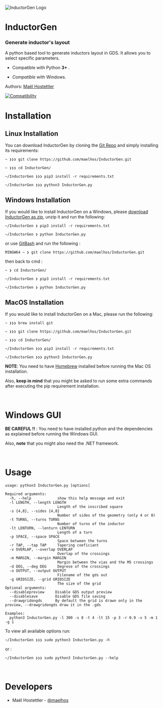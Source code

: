 


![InductorGen Logo](https://github.com/maelhos/InductorGen/blob/master/res/logo.png)

# InductorGen

### Generate inductor's layout 

A python based tool to generate inductors layout in GDS.
It allows you to select specific parameters.

- Compatible with Python **3+** .

- *Compatible* with Windows.

Authors: [Maël Hostettler](mailto:maelhos.dev@gmail.com)

[![Compatibility](https://img.shields.io/badge/python-3-brightgreen.svg)](https://github.com/maelhos/InductorGen)


# Installation

## Linux Installation

You can download InductorGen by cloning the [Git Repo](https://github.com/maelhos/InductorGen) and simply installing its requirements:

```
~ ❯❯❯ git clone https://github.com/maelhos/InductorGen.git

~ ❯❯❯ cd InductorGen/

~/InductorGen ❯❯❯ pip3 install -r requirements.txt

~/InductorGen ❯❯❯ python3 InductorGen.py
```
## Windows Installation

If you would like to install InductorGen on a Windows, please [download InductorGen as zip](https://github.com/maelhos/InductorGen/archive/master.zip), unzip it and run the following:
```
~/InductorGen ❯ pip3 install -r requirements.txt

~/InductorGen ❯ python InductorGen.py
```
or use [GitBash](https://gitforwindows.org) and run the following :

```
MINGW64 ~ ❯ git clone https://github.com/maelhos/InductorGen.git
```
then back to cmd :
```
~ ❯ cd InductorGen/

~/InductorGen ❯ pip3 install -r requirements.txt

~/InductorGen ❯ python InductorGen.py
```
## MacOS Installation

If you would like to install InductorGen on a Mac, please run the following:

```
~ ❯❯❯ brew install git

~ ❯❯❯ git clone https://github.com/maelhos/InductorGen.git

~ ❯❯❯ cd InductorGen/

~/InductorGen ❯❯❯ pip3 install -r requirements.txt

~/InductorGen ❯❯❯ python3 InductorGen.py
```

**NOTE**: You need to have [Homebrew](http://brew.sh/) installed before running the Mac OS installation. 

Also, **keep in mind** that you might be asked to run some extra commands after executing the pip requirement installation.


<br/>

# Windows GUI

**BE CAREFUL !!** : You need to have installed python and the dependencies as explained before running the Windows GUI. 

Also, **note** that you might also need the .NET framework.

<br/>

# Usage

```
usage: python3 InductorGen.py [options]

Required arguments:
  -h, --help            show this help message and exit
  -l LENGTH, --length LENGTH
                        Length of the inscribed square
  -s {4,8}, --sides {4,8}
                        Number of sides of the geometry (only 4 or 8)
  -t TURNS, --turns TURNS
                        Number of turns of the inductor
  -lt LENTURN, --lenturn LENTURN
                        Length of a turn
  -p SPACE, --space SPACE
                        Space between the turns
  -r TAP, --tap TAP     Tapering coeficiant
  -v OVERLAP, --overlap OVERLAP
                        Overlap of the crossings
  -m MARGIN, --margin MARGIN
                        Margin between the vias and the M5 crossings
  -d DEG, --deg DEG     Degrese of the crossings
  -o OUTPUT, --output OUTPUT
                        Filename of the gds out
  -g GRIDSIZE, --grid GRIDSIZE 
						The size of the grid 
Optional arguments:
  --disablepreview     Disable GDS output preview
  --disablesave        Disable GDS file saving
  --drawgridongds	   By default the grid is drawn only in the preview, --drawgridongds draw it in the .gds

Examples:
  python3 InductorGen.py -l 300 -s 8 -t 4 -lt 15 -p 3 -r 0.9 -v 5 -m 1 -g 1
```

To view all available options run:

```
~/InductorGen ❯❯❯ sudo python3 InductorGen.py -h
```
or :
```
~/InductorGen ❯❯❯ sudo python3 InductorGen.py --help
```

<br/>

# Developers

* Maël Hostettler - [@maelhos](mailto:maelhos.dev@gmail.com)
